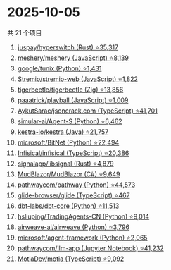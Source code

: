 # 2025-10-05

共 21 个项目

<!-- BEGIN GITHUB -->
<!-- 最后更新时间 2025-10-05 10:24:11 +0800 -->
1. [juspay/hyperswitch (Rust) ⭐35,317](https://github.com/juspay/hyperswitch)
1. [meshery/meshery (JavaScript) ⭐8,139](https://github.com/meshery/meshery)
1. [google/tunix (Python) ⭐1,431](https://github.com/google/tunix)
1. [Stremio/stremio-web (JavaScript) ⭐1,822](https://github.com/Stremio/stremio-web)
1. [tigerbeetle/tigerbeetle (Zig) ⭐13,856](https://github.com/tigerbeetle/tigerbeetle)
1. [paaatrick/playball (JavaScript) ⭐1,009](https://github.com/paaatrick/playball)
1. [AykutSarac/jsoncrack.com (TypeScript) ⭐41,701](https://github.com/AykutSarac/jsoncrack.com)
1. [simular-ai/Agent-S (Python) ⭐6,462](https://github.com/simular-ai/Agent-S)
1. [kestra-io/kestra (Java) ⭐21,757](https://github.com/kestra-io/kestra)
1. [microsoft/BitNet (Python) ⭐22,494](https://github.com/microsoft/BitNet)
1. [Infisical/infisical (TypeScript) ⭐20,386](https://github.com/Infisical/infisical)
1. [signalapp/libsignal (Rust) ⭐4,879](https://github.com/signalapp/libsignal)
1. [MudBlazor/MudBlazor (C#) ⭐9,649](https://github.com/MudBlazor/MudBlazor)
1. [pathwaycom/pathway (Python) ⭐44,573](https://github.com/pathwaycom/pathway)
1. [glide-browser/glide (TypeScript) ⭐467](https://github.com/glide-browser/glide)
1. [dbt-labs/dbt-core (Python) ⭐11,513](https://github.com/dbt-labs/dbt-core)
1. [hsliuping/TradingAgents-CN (Python) ⭐9,014](https://github.com/hsliuping/TradingAgents-CN)
1. [airweave-ai/airweave (Python) ⭐3,796](https://github.com/airweave-ai/airweave)
1. [microsoft/agent-framework (Python) ⭐2,065](https://github.com/microsoft/agent-framework)
1. [pathwaycom/llm-app (Jupyter Notebook) ⭐41,232](https://github.com/pathwaycom/llm-app)
1. [MotiaDev/motia (TypeScript) ⭐9,092](https://github.com/MotiaDev/motia)
<!-- END GITHUB -->